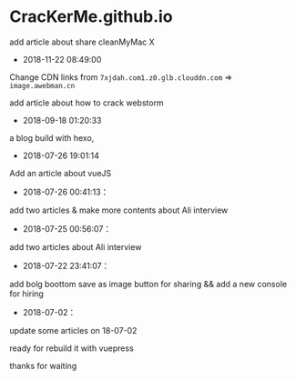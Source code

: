 # CracKerMe.github.io
add article about share cleanMyMac X

- 2018-11-22 08:49:00

Change CDN links from `7xjdah.com1.z0.glb.clouddn.com` => `image.awebman.cn`

add article about how to crack webstorm

- 2018-09-18 01:20:33

a blog build with hexo, 

- 2018-07-26 19:01:14

Add an article about vueJS

- 2018-07-26 00:41:13：

add two articles & make more contents about Ali interview

- 2018-07-25 00:56:07：

add two articles about Ali  interview

- 2018-07-22 23:41:07：

add bolg boottom save as image button for sharing  && add a new console for hiring
- 2018-07-02：

update some articles on 18-07-02

ready for rebuild it with vuepress

thanks for waiting
